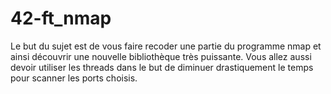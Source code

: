 # 42-ft_nmap

Le but du sujet est de vous faire recoder une partie du programme nmap et ainsi
découvrir une nouvelle bibliothèque très puissante.
Vous allez aussi devoir utiliser les threads dans le but de diminuer drastiquement le temps
pour scanner les ports choisis.

